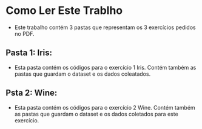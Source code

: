 # Como Ler Este Trablho

- Este trabalho contém 3 pastas que representam os 3 exercícios pedidos no PDF.

## Pasta 1: Iris:
- Esta pasta contém os códigos para o exercício 1 Iris. Contém também as pastas que guardam o dataset e os dados coleatados.

## Psta 2: Wine:
- Esta pasta contém os códigos para o exercício 2 Wine. Contém também as pastas que guardam o dataset e os dados coletados para este exercício.